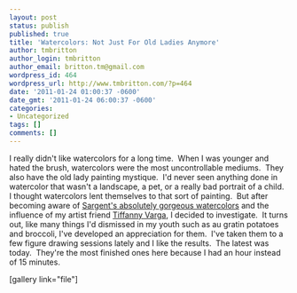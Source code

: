 ```yaml
---
layout: post
status: publish
published: true
title: 'Watercolors: Not Just For Old Ladies Anymore'
author: tmbritton
author_login: tmbritton
author_email: britton.tm@gmail.com
wordpress_id: 464
wordpress_url: http://www.tmbritton.com/?p=464
date: '2011-01-24 01:00:37 -0600'
date_gmt: '2011-01-24 06:00:37 -0600'
categories:
- Uncategorized
tags: []
comments: []
---
```

<p>I really didn't like watercolors for a long time.  When I was younger and hated the brush, watercolors were the most uncontrollable mediums.  They also have the old lady painting mystique.  I'd never seen anything done in watercolor that wasn't a landscape, a pet, or a really bad portrait of a child.  I thought watercolors lent themselves to that sort of painting.  But after becoming aware of <a href="http://www.amazon.com/Watercolors-John-Singer-Sargent/dp/0520219708">Sargent's absolutely gorgeous watercolors</a> and the influence of my artist friend <a href="http://tiffannysketchbook.blogspot.com/">Tiffanny Varga</a>, I decided to investigate.  It turns out, like many things I'd dismissed in my youth such as au gratin potatoes and broccoli, I've developed an appreciation for them.  I've taken them to a few figure drawing sessions lately and I like the results.  The latest was today.  They're the most finished ones here because I had an hour instead of 15 minutes.</p>
<p>[gallery link="file"]</p>
